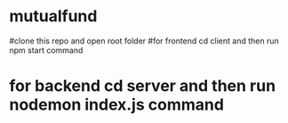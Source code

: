 # mutualfund
#clone this repo and open root folder
#for frontend cd client and then run npm start command
# for backend cd server and then run nodemon index.js command 
